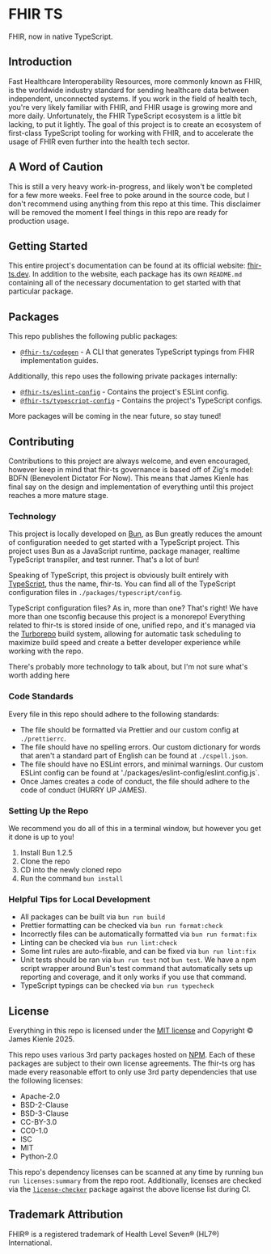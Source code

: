 # FHIR TS

FHIR, now in native TypeScript.

## Introduction

Fast Healthcare Interoperability Resources, more commonly known as FHIR, is the worldwide industry standard for sending
healthcare data between independent, unconnected systems. If you work in the field of health tech, you're very likely
familiar with FHIR, and FHIR usage is growing more and more daily. Unfortunately, the FHIR TypeScript ecosystem is a
little bit lacking, to put it lightly. The goal of this project is to create an ecosystem of first-class TypeScript
tooling for working with FHIR, and to accelerate the usage of FHIR even further into the health tech sector.

## A Word of Caution

This is still a very heavy work-in-progress, and likely won't be completed for a few more weeks. Feel free to poke
around in the source code, but I don't recommend using anything from this repo at this time. This disclaimer will be
removed the moment I feel things in this repo are ready for production usage.

## Getting Started

This entire project's documentation can be found at its official website: [fhir-ts.dev](https://www.fhir-ts.dev). In
addition to the website, each package has its own `README.md` containing all of the necessary documentation to get
started with that particular package.

## Packages

This repo publishes the following public packages:

- [`@fhir-ts/codegen`](./packages/codegen/README.md) - A CLI that generates TypeScript typings from FHIR implementation
  guides.

Additionally, this repo uses the following private packages internally:

- [`@fhir-ts/eslint-config`](./packages/eslint-config/README.md) - Contains the project's ESLint config.
- [`@fhir-ts/typescript-config`](./packages/typescript-config/README.md) - Contains the project's TypeScript configs.

More packages will be coming in the near future, so stay tuned!

## Contributing

Contributions to this project are always welcome, and even encouraged, however keep in mind that fhir-ts governance is
based off of Zig's model: BDFN (Benevolent Dictator For Now). This means that James Kienle has final say on the design
and implementation of everything until this project reaches a more mature stage.

### Technology

This project is locally developed on [Bun](https://bun.sh/), as Bun greatly reduces the amount of configuration needed
to get started with a TypeScript project. This project uses Bun as a JavaScript runtime, package manager, realtime
TypeScript transpiler, and test runner. That's a lot of bun!

Speaking of TypeScript, this project is obviously built entirely with [TypeScript](https://www.typescriptlang.org/),
thus the name, fhir-ts. You can find all of the TypeScript configuration files in `./packages/typescript/config`.

TypeScript configuration files? As in, more than one? That's right! We have more than one tsconfig because this project
is a monorepo! Everything related to fhir-ts is stored inside of one, unified repo, and it's managed via the
[Turborepo](https://turbo.build/repo/docs) build system, allowing for automatic task scheduling to maximize build speed
and create a better developer experience while working with the repo.

There's probably more technology to talk about, but I'm not sure what's worth adding here

### Code Standards

Every file in this repo should adhere to the following standards:

- The file should be formatted via Prettier and our custom config at `./prettierrc`.
- The file should have no spelling errors. Our custom dictionary for words that aren't a standard part of English can
  be found at `./cspell.json`.
- The file should have no ESLint errors, and minimal warnings. Our custom ESLint config can be found at
  './packages/eslint-config/eslint.config.js`.
- Once James creates a code of conduct, the file should adhere to the code of conduct (HURRY UP JAMES).

### Setting Up the Repo

We recommend you do all of this in a terminal window, but however you get it done is up to you!

1. Install Bun 1.2.5
2. Clone the repo
3. CD into the newly cloned repo
4. Run the command `bun install`

### Helpful Tips for Local Development

- All packages can be built via `bun run build`
- Prettier formatting can be checked via `bun run format:check`
- Incorrectly files can be automatically formatted via `bun run format:fix`
- Linting can be checked via `bun run lint:check`
- Some lint rules are auto-fixable, and can be fixed via `bun run lint:fix`
- Unit tests should be ran via `bun run test` not `bun test`. We have a npm script wrapper around Bun's test command
  that automatically sets up reporting and coverage, and it only works if you use that command.
- TypeScript typings can be checked via `bun run typecheck`

## License

Everything in this repo is licensed under the [MIT license](./LICENSE.md) and Copyright © James Kienle 2025.

This repo uses various 3rd party packages hosted on [NPM](https://www.npmjs.com/). Each of these packages are subject
to their own license agreements. The fhir-ts org has made every reasonable effort to only use 3rd party dependencies
that use the following licenses:

- Apache-2.0
- BSD-2-Clause
- BSD-3-Clause
- CC-BY-3.0
- CC0-1.0
- ISC
- MIT
- Python-2.0

This repo's dependency licenses can be scanned at any time by running `bun run licenses:summary` from the repo root.
Additionally, licenses are checked via the [`license-checker`](https://www.npmjs.com/package/license-checker) package
against the above license list during CI.

## Trademark Attribution

FHIR® is a registered trademark of Health Level Seven® (HL7®) International.

